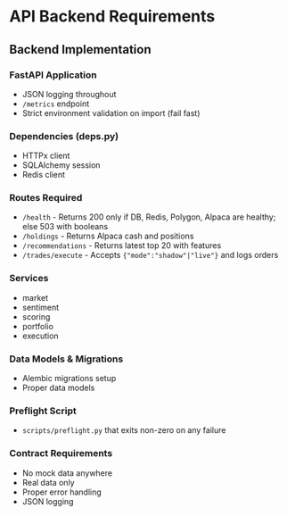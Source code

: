# API Backend Requirements

## Backend Implementation

### FastAPI Application
- JSON logging throughout
- `/metrics` endpoint
- Strict environment validation on import (fail fast)

### Dependencies (deps.py)
- HTTPx client
- SQLAlchemy session
- Redis client

### Routes Required
- `/health` - Returns 200 only if DB, Redis, Polygon, Alpaca are healthy; else 503 with booleans
- `/holdings` - Returns Alpaca cash and positions
- `/recommendations` - Returns latest top 20 with features
- `/trades/execute` - Accepts `{"mode":"shadow"|"live"}` and logs orders

### Services
- market
- sentiment  
- scoring
- portfolio
- execution

### Data Models & Migrations
- Alembic migrations setup
- Proper data models

### Preflight Script
- `scripts/preflight.py` that exits non-zero on any failure

### Contract Requirements
- No mock data anywhere
- Real data only
- Proper error handling
- JSON logging